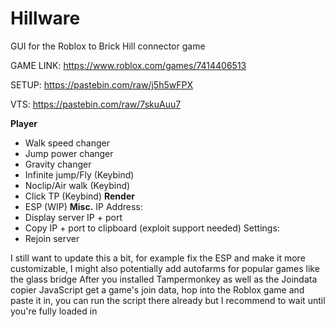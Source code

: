 # Hillware
GUI for the Roblox to Brick Hill connector game

GAME LINK: https://www.roblox.com/games/7414406513

SETUP: https://pastebin.com/raw/j5h5wFPX

VTS: https://pastebin.com/raw/7skuAuu7


**Player**
- Walk speed changer
- Jump power changer
- Gravity changer
- Infinite jump/Fly (Keybind)
- Noclip/Air walk (Keybind)
- Click TP (Keybind)
**Render**
- ESP (WIP)
**Misc.**
IP Address:
- Display server IP + port
- Copy IP + port to clipboard (exploit support needed)
Settings:
- Rejoin server

I still want to update this a bit, for example fix the ESP and make it more customizable, I might also potentially add autofarms for popular games like the glass bridge
After you installed Tampermonkey as well as the Joindata copier JavaScript get a game's join data, hop into the Roblox game and paste it in, you can run the script there already but I recommend to wait until you're fully loaded in
